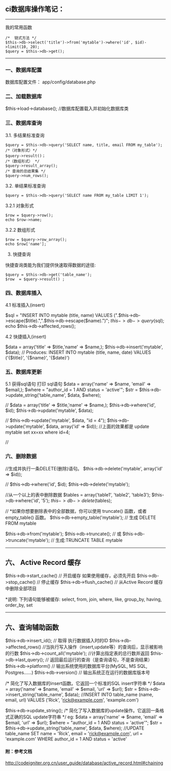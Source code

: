 ## ci数据库操作笔记： ##


------------------------------------------------
我的常用函数

    /*  链式方法 */
    $this->db->select('title')->from('mytable')->where('id', $id)->limit(10, 20);
    $query = $this->db->get();

------------------------------------------------

### 一、数据库配置 
数据库配置文件： app/config/database.php

### 二、加载数据库
$this->load->database(); //数据库配置载入并初始化数据库类


### 三、数据库查询


3.1. 多结果标准查询

    $query = $this->db->query('SELECT name, title, email FROM my_table');
    /*（对象形式）*/
    $query->result()；
    /*（数组形式） */
    $query->result_array();
    /* 查询的总结果集 */
    $query->num_rows();

3.2. 单结果标准查询
    
    $query = $this->db->query('SELECT name FROM my_table LIMIT 1');

3.2.1 对象形式

    $row = $query->row();
	echo $row->name;

3.2.2 数组形式

    $row = $query->row_array();
	echo $row['name'];


3. 快捷查询  

快捷查询类能为我们提供快速取得数据的途径:
    
    $query = $this->db->get('table_name');
    $row  = $query->result() ;



### 四、数据库插入

4.1 标准插入(insert)

$sql = "INSERT INTO mytable (title, name) 
        VALUES (".$this->db->escape($title).",".$this->db->escape($name).")";
$this->db->query($sql);
echo $this->db->affected_rows();


4.2 快捷插入(insert)

$data = array('title' => $title,'name' => $name,);
$this->db->insert('mytable', $data); 
// Produces: INSERT INTO mytable (title, name, date) VALUES ('{$title}', '{$name}', '{$date}')


### 五、数据库更新

5.1 获得sql语句 打印 sql语句
$data = array('name' => $name, 'email' => $email,);
$where = "author_id = 1 AND status = 'active'"; 
$str = $this->db->update_string('table_name', $data, $where);

// 
$data = array('title' => $title,'name' => $name,);
$this->db->where('id', $id);
$this->db->update('mytable', $data);

//
$this->db->update('mytable', $data, "id = 4"); 
$this->db->update('mytable', $data, array('id' => $id));
//上面的效果都是 update mytable set xx=xx where id=4;

// 


### 六、删除数据

//生成并执行一条DELETE(删除)语句。
$this->db->delete('mytable', array('id' => $id)); 

//
$this->db->where('id', $id);
$this->db->delete('mytable'); 

//从一个以上的表中删除数据
$tables = array('table1', 'table2', 'table3');
$this->db->where('id', '5');
$this->db->delete($tables);

// *如果你想要删除表中的全部数据，你可以使用 truncate() 函数，或者 empty_table() 函数。
$this->db->empty_table('mytable'); 
// 生成  DELETE FROM mytable

$this->db->from('mytable'); 
$this->db->truncate(); 
// 或 
$this->db->truncate('mytable'); 
// 生成:TRUNCATE TABLE mytable 


---------------------------------------------
六、 Active Record 缓存
---------------------------------------------
$this->db->start_cache() 	// 开启缓存 如果使用缓存，必须先开启
$this->db->stop_cache()		// 停止缓存
$this->db->flush_cache()	// 从Active Record 缓存中删除全部项目

*说明: 下列语句能够被缓存: select, from, join, where, like, group_by, having, order_by, set

-----------------
六、查询辅助函数
-----------------
$this->db->insert_id(); // 取得 执行数据插入时的ID
$this->db->affected_rows()  //当执行写入操作（insert,update等）的查询后，显示被影响的行数
$this->db->count_all('mytable'); //计算出指定表的总行数并返回
$this->db->last_query(); // 返回最后运行的查询（是查询语句，不是查询结果）
$this->db->platform() // 输出系统使用的数据库平台(MySQL, MS SQL, Postgres……)
$this->db->version() // 输出系统正在运行的数据库版本号

/* 简化了写入数据库的insert函数。它返回一个标准的SQL insert字符串 */
$data = array('name' => $name, 'email' => $email, 'url' => $url);
$str = $this->db->insert_string('table_name', $data);
//INSERT INTO table_name (name, email, url) VALUES ('Rick', 'rick@example.com', 'example.com')

$this->db->update_string();
/* 简化了写入数据库的update操作。它返回一条格式正确的SQL update字符串 */
eg:
$data = array('name' => $name, 'email' => $email, 'url' => $url);
$where = "author_id = 1 AND status = 'active'"; 
$str = $this->db->update_string('table_name', $data, $where);
//UPDATE table_name SET name = 'Rick', email = 'rick@example.com', url = 'example.com' WHERE author_id = 1 AND status = 'active'



#### 附：参考文档
http://codeigniter.org.cn/user_guide/database/active_record.html#chaining
